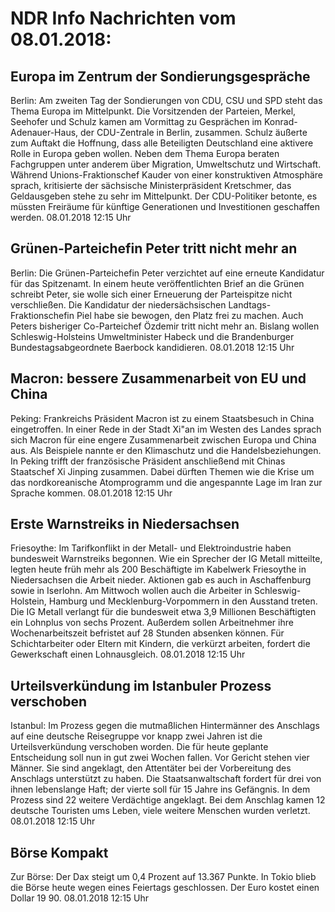 # NDR Info Nachrichten vom 08.01.2018:


## Europa im Zentrum der Sondierungsgespräche
Berlin: Am zweiten Tag der Sondierungen von CDU, CSU und SPD steht das Thema Europa im Mittelpunkt. Die Vorsitzenden der Parteien, Merkel, Seehofer und Schulz kamen am Vormittag zu Gesprächen im Konrad-Adenauer-Haus, der CDU-Zentrale in Berlin, zusammen. Schulz äußerte zum Auftakt die Hoffnung, dass alle Beteiligten Deutschland eine aktivere Rolle in Europa geben wollen. Neben dem Thema Europa beraten Fachgruppen unter anderem über Migration, Umweltschutz und Wirtschaft. Während Unions-Fraktionschef Kauder von einer konstruktiven Atmosphäre sprach, kritisierte der sächsische  Ministerpräsident Kretschmer, das Geldausgeben stehe zu sehr im Mittelpunkt. Der CDU-Politiker betonte, es müssten Freiräume für künftige Generationen und Investitionen geschaffen werden. 08.01.2018 12:15 Uhr 

## Grünen-Parteichefin Peter tritt nicht mehr an
Berlin: Die Grünen-Parteichefin Peter verzichtet auf eine erneute Kandidatur für das Spitzenamt. In einem heute veröffentlichten Brief an die Grünen schreibt Peter, sie wolle sich einer Erneuerung der Parteispitze nicht verschließen. Die Kandidatur der niedersächsischen Landtags-Fraktionschefin Piel habe sie bewogen, den Platz frei zu machen. Auch Peters bisheriger Co-Parteichef Özdemir tritt nicht mehr an. Bislang wollen Schleswig-Holsteins Umweltminister Habeck und die Brandenburger Bundestagsabgeordnete Baerbock kandidieren. 08.01.2018 12:15 Uhr 

## Macron: bessere Zusammenarbeit von EU und China
Peking: Frankreichs Präsident Macron ist zu einem Staatsbesuch in China eingetroffen. In einer Rede in der Stadt Xi"an im Westen des Landes sprach sich Macron für eine engere Zusammenarbeit zwischen Europa und China aus. Als Beispiele nannte er den Klimaschutz und die Handelsbeziehungen. In Peking trifft der französische Präsident anschließend mit Chinas Staatschef Xi Jinping zusammen. Dabei dürften Themen wie die Krise um das nordkoreanische Atomprogramm und die angespannte Lage im Iran zur Sprache kommen. 08.01.2018 12:15 Uhr 

## Erste Warnstreiks in Niedersachsen
Friesoythe: Im Tarifkonflikt in der Metall- und Elektroindustrie haben bundesweit Warnstreiks begonnen. Wie ein Sprecher der IG Metall mitteilte, legten heute früh mehr als 200 Beschäftigte im Kabelwerk Friesoythe in Niedersachsen die Arbeit nieder. Aktionen gab es auch in Aschaffenburg sowie in Iserlohn. Am Mittwoch wollen auch die Arbeiter in Schleswig-Holstein, Hamburg und Mecklenburg-Vorpommern in den Ausstand treten. Die IG Metall verlangt für die bundesweit etwa 3,9 Millionen Beschäftigten ein Lohnplus von sechs Prozent. Außerdem sollen Arbeitnehmer ihre Wochenarbeitszeit befristet auf 28 Stunden absenken können. Für Schichtarbeiter oder Eltern mit Kindern, die verkürzt arbeiten, fordert die Gewerkschaft einen Lohnausgleich. 08.01.2018 12:15 Uhr 

## Urteilsverkündung im Istanbuler Prozess verschoben
Istanbul: Im Prozess gegen die mutmaßlichen Hintermänner des Anschlags auf eine deutsche Reisegruppe vor knapp zwei Jahren ist die Urteilsverkündung verschoben worden. Die für heute geplante Entscheidung soll nun in gut zwei Wochen fallen. Vor Gericht stehen vier Männer. Sie sind angeklagt, den Attentäter bei der Vorbereitung des Anschlags unterstützt zu haben. Die Staatsanwaltschaft fordert für drei von ihnen lebenslange Haft; der vierte soll für 15 Jahre ins Gefängnis. In dem Prozess sind 22 weitere Verdächtige angeklagt. Bei dem Anschlag kamen 12 deutsche Touristen ums Leben, viele weitere Menschen wurden verletzt. 08.01.2018 12:15 Uhr 

## Börse Kompakt
Zur Börse: Der Dax steigt um 0,4 Prozent auf 13.367 Punkte. In Tokio blieb die Börse heute wegen eines Feiertags geschlossen. Der Euro kostet einen Dollar 19 90. 08.01.2018 12:15 Uhr 

